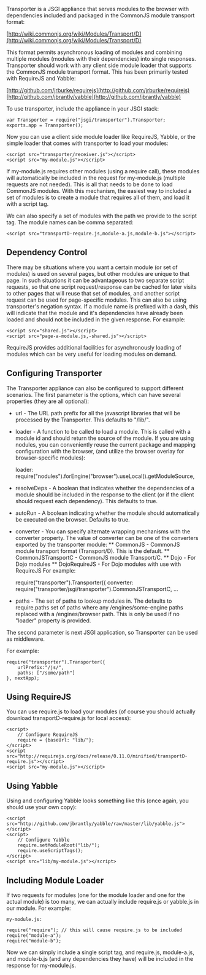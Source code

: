 Transporter is a JSGI appliance that serves modules to the browser with dependencies 
included and packaged in the CommonJS module transport format:

[http://wiki.commonjs.org/wiki/Modules/Transport/D](http://wiki.commonjs.org/wiki/Modules/Transport/D)

This format permits asynchronous loading of modules and combining multiple modules 
(modules with their dependencies) into single responses. Transporter should work
with any client side module loader that supports the CommonJS module transport
format. This has been primarily tested with RequireJS and Yabble:   

[http://github.com/jrburke/requirejs](http://github.com/jrburke/requirejs)
[http://github.com/jbrantly/yabble](http://github.com/jbrantly/yabble)

To use transporter, include the appliance in your JSGI stack:

    var Transporter = require("jsgi/transporter").Transporter;
    exports.app = Transporter();

Now you can use a client side module loader like RequireJS, Yabble, or the simple loader
that comes with transporter to load your modules:

    <script src="transporter/receiver.js"></script>
    <script src="my-module.js"></script>

If my-module.js requires other modules (using a require call), these modules will
automatically be included in the request for my-module.js (multiple requests are not
needed). This is all that needs to be done to load CommonJS modules. With this
mechanism, the easiest way to included a set of modules is to create a module that
requires all of them, and load it with a script tag.
    
We can also specify a set of modules with the path we provide to the script tag. The
module names can be comma separated:

    <script src="transportD-require.js,module-a.js,module-b.js"></script>

Dependency Control
------------------

There may be situations where you want a certain module (or set of modules) is used
on several pages, but other modules are unique to that page. In such situations it can
be advantageous to two separate script requests, so that one script request/response can be 
cached for later visits to other pages that will reuse that set of modules, and another 
script request can be used for page-specific modules. This can also be using transporter's
negation syntax. If a module name is prefixed with a dash, this will indicate that the
module and it's dependencies have already been loaded and should not be included
in the given response. For example: 

    <script src="shared.js"></script>
    <script src="page-a-module.js,-shared.js"></script>
    
RequireJS provides additional facilities for asynchronously loading of modules 
which can be very useful for loading modules on demand. 

Configuring Transporter
----------------------

The Transporter appliance can also be configured to support different scenarios. 
The first parameter is the options, which can have several properties (they are all optional):

* url - The URL path prefix for all the javascript libraries that will be processed by the Transporter. This defaults to "/lib/".
* loader - A function to be called to load a module. This is called with a module id and 
should return the source of the module. If you are using nodules, you can
conveniently reuse the current package and mapping configuration with the browser,
(and utilize the browser overlay for browser-specific modules):

    loader: require("nodules").forEngine("browser").useLocal().getModuleSource,
    
* resolveDeps - A boolean that indicates whether the dependencies of a module should be included
in the response to the client (or if the client should request each dependency). This defaults
to true.
* autoRun - A boolean indicating whether the module should automatically be executed
on the browser. Defaults to true.
* converter - You can specify alternate wrapping mechanisms with the converter
property. The value of converter can be one of the converters exported by the 
transporter module:
** CommonJS - CommonJS module transport format (Transport/D). This is the default.
** CommonJSTransportC - CommonJS module Transport/C.
** Dojo - For Dojo modules
** DojoRequireJS - For Dojo modules with use with RequireJS
For example:

    require("transporter").Transporter({
        converter: require("transporter/jsgi/transporter").CommonJSTransportC,
        ...
    
* paths - The set of paths to lookup modules in. The defaults to require.paths set of 
paths where any /engines/some-engine paths replaced with a /engines/browser path.
This is only be used if no "loader" property is provided. 

The second parameter is next JSGI application, so Transporter can be used as middleware.

For example:

    require("transporter").Transporter({
        urlPrefix:"/js/", 
        paths: ["/some/path"]
    }, nextApp);
    
Using RequireJS
----------------

You can use require.js to load your modules (of 
course you should actually download transportD-require.js for local access):

    <script>
        // Configure RequireJS
        require = {baseUrl: "lib/"};
    </script>
    <script src="http://requirejs.org/docs/release/0.11.0/minified/transportD-require.js"></script>
    <script src="my-module.js"></script>

Using Yabble
------------

Using and configuring Yabble looks something like this (once again, you should use your
own copy):

    <script src="http://github.com/jbrantly/yabble/raw/master/lib/yabble.js"></script>
    <script>
        // Configure Yabble
        require.setModuleRoot("lib/");
        require.useScriptTags();
    </script>
    <script src="lib/my-module.js"></script>

Including Module Loader
-----------------------

If two requests for modules (one for the module loader and one for the actual module) 
is too many, we can actually include require.js or yabble.js in our module. For example:

    my-module.js:
    
    require("require"); // this will cause require.js to be included
    require("module-a");
    require("module-b");
    
Now we can simply include a single script tag, and require.js, module-a.js, and 
module-b.js (and any dependencies they have) will be included in the response for
my-module.js.

